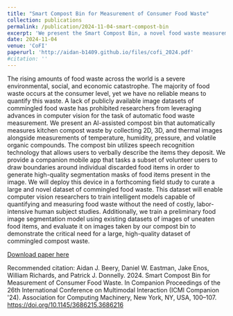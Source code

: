 ```yaml
---
title: "Smart Compost Bin for Measurement of Consumer Food Waste"
collection: publications
permalink: /publication/2024-11-04-smart-compost-bin
excerpt: 'We present the Smart Compost Bin, a novel food waste measurement device. Our low-cost 3D printed compost bin allows household users to gain insights on their food waste and compost habits, using a camera and environmental sensors to automatically classify and quantify food disposals. Using this device, we propose a pilot study to leverage volunteer households to annotate food waste images taken from our device, enabling the development of a robust food waste image segmentation model.'
date: 2024-11-04
venue: 'CoFI'
paperurl: 'http://aidan-b1409.github.io/files/cofi_2024.pdf'
#citation: ''
---
```

The rising amounts of food waste across the world is a severe environmental, social, and economic catastrophe. The majority of food waste occurs at the consumer level, yet we have no reliable means to quantify this waste. A lack of publicly available image datasets of commingled food waste has prohibited researchers from leveraging advances in computer vision for the task of automatic food waste measurement. We present an AI-assisted compost bin that automatically measures kitchen compost waste by collecting 2D, 3D, and thermal images alongside measurements of temperature, humidity, pressure, and volatile organic compounds. The compost bin utilizes speech recognition technology that allows users to verbally describe the items they deposit. We provide a companion mobile app that tasks a subset of volunteer users to draw boundaries around individual discarded food items in order to generate high-quality segmentation masks of food items present in the image. We will deploy this device in a forthcoming field study to curate a large and novel dataset of commingled food waste. This dataset will enable computer vision researchers to train intelligent models capable of quantifying and measuring food waste without the need of costly, labor-intensive human subject studies. Additionally, we train a preliminary food image segmentation model using existing datasets of images of uneaten food items, and evaluate it on images taken by our compost bin to demonstrate the critical need for a large, high-quality dataset of commingled compost waste.

[Download paper here](http://academicpages.github.io/files/paper2.pdf)

Recommended citation: Aidan J. Beery, Daniel W. Eastman, Jake Enos, William Richards, and Patrick J. Donnelly. 2024. Smart Compost Bin for Measurement of Consumer Food Waste. In Companion Proceedings of the 26th International Conference on Multimodal Interaction (ICMI Companion '24). Association for Computing Machinery, New York, NY, USA, 100–107. https://doi.org/10.1145/3686215.3686216

